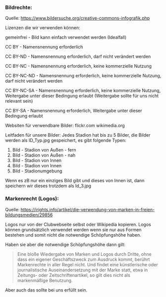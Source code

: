 ### Bildrechte:

Quelle: https://www.bildersuche.org/creative-commons-infografik.php

Lizenzen die wir verwenden können:

gemeinfrei - Bild kann einfach verwendet werden (Idealfall)

CC BY - Namensnennung erforderlich

CC BY-ND - Namensnennung erforderlich, darf nicht verändert werden

CC BY-NC - Namensnennung erforderlich, keine kommerzielle Nutzung

CC BY-NC-ND - Namensnennung erforderlich, keine kommerzielle Nutzung, darf nicht verändert werden

CC BY-NC-SA - Namensnennung erforderlich, keine kommerzielle Nutzung, Weitergabe unter dieser Bedingung erlaubt (Weitergabe sollte für uns nicht relevant sein)

CC BY-SA - Namensnennung erforderlich, Weitergabe unter dieser Bedingung erlaubt

Websiten für verwendbare Bilder:
flickr.com
wikimedia.org



Leitfaden für unsere Bilder:
Jedes Stadion hat bis zu 5 Bilder, die Bilder werden als ID_Typ.jpg gespeichert, es gibt folgende Typen:

1. Bild - Stadion von Außen - fern
2. Bild - Stadion von Außen - nah
3. Bild - Stadion von Innen
4. Bild - Stadion von Innen
5. Bild - Stadionumgebung

Wenn es zB nur ein einziges Bild gibt und dieses von Innen ist, dann speichern wir dieses trotzdem als Id_3.jpg

### Markenrecht (Logos):

Quelle: https://irights.info/artikel/die-verwendung-von-marken-in-freien-bildungsmedien/29856

Logos nur von der Clubwebseite selbst oder Wikipedia kopieren.
Logos können grundsätzlich verwendet werden wenn sie nur aus Formen 
bestehen und somit nicht die notwendige Schöpfungshöhe haben.

Haben sie aber die notwendige Schöpfungshöhe dann gilt:

> Eine bloße Wiedergabe von Marken und Logos durch Dritte, ohne dass ein eigener Geschäftszweck zum Ausdruck kommt, berührt Markenrechte in aller Regel nicht. Und findet eine künstlerische oder journalistische Auseinandersetzung mit der Marke statt, etwa in Zeitungs- oder Zeitschriftenartikel, so gilt dies nicht als markenmäßige Benutzung.

Aber auch das sollte bei uns erfüllt sein.
